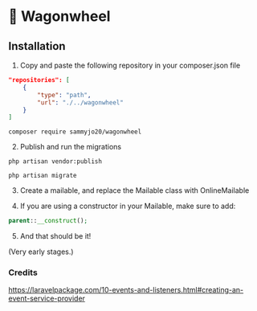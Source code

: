 # 🚚 Wagonwheel

## Installation

1. Copy and paste the following repository in your composer.json file

```json
"repositories": [
    {
        "type": "path",
        "url": "./../wagonwheel"
    }
]
```

``composer require sammyjo20/wagonwheel``

2. Publish and run the migrations

``php artisan vendor:publish``
 
``php artisan migrate``

3. Create a mailable, and replace the Mailable class with OnlineMailable

4. If you are using a constructor in your Mailable, make sure to add:

```php 
parent::__construct();
```

5. And that should be it!

(Very early stages.)

### Credits
https://laravelpackage.com/10-events-and-listeners.html#creating-an-event-service-provider
